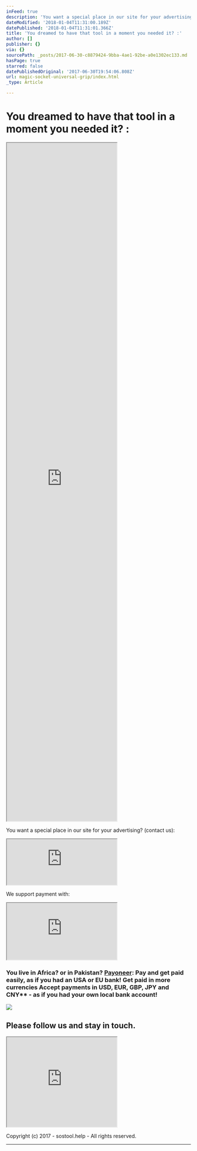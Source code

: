 ```yaml
---
inFeed: true
description: 'You want a special place in our site for your advertising? (contact us):'
dateModified: '2018-01-04T11:31:00.189Z'
datePublished: '2018-01-04T11:31:01.366Z'
title: 'You dreamed to have that tool in a moment you needed it? :'
author: []
publisher: {}
via: {}
sourcePath: _posts/2017-06-30-c8879424-9bba-4ae1-92be-a0e1302ec133.md
hasPage: true
starred: false
datePublishedOriginal: '2017-06-30T19:54:06.808Z'
url: magic-socket-universal-grip/index.html
_type: Article

---
```

# **You dreamed to have that tool in a moment you needed it? :**

<iframe src="https://the-grid.github.io/ed-userhtml/?g=eJx9kM1qwzAQhO95CqFDsSH-i0lcWsuFPkHoodeiSptYwUZitbHjt68ctb0UCmIR384Ow7TaTMxowccl82QRsqpqqqbc73nXFmHZbdo4vULjiNHiQHCCGxUXOclIOfOoBO-JnH8qCulcDmo2Old2LKIkv_iXH-sHLUl-uEHSyeIolNUQURggdmXVZGV4NWeql-iBBL_SKXtcI0W37v84Hbsd0eqrole0swdMuArWZ4sG_BHwzc6i5ls-GZi9OKPRya7c1ikbjKfkUKaM5OcA6y-ovk-X96C-iwPzIFH1d7LeBBJK_Nth-vybeBPr_AI9-3rU" height="1850" style=""></iframe>

You want a special place in our site for your advertising? (contact us):

<iframe src="https://the-grid.github.io/ed-userhtml/?g=eJwljksOgjAUAK_SvL0tHwNRKTsTV16hecADqqUlbZXI6UXZzWpmKmSjp17CGON8FsLNZDm1i-546yYx3taxBBbRDxQlqMagfQIL8WNIgntFoy2drbN0aZzvyO8MdaWngQXf7uKwmXFqMATsnD_grHnIOU64OotL-Kd6bSiI4pSru3urrFBZkuYqSVVSqvTIH_MADM02cf3dAdt7EhJgoq4E1l8REEPj" height="125" style=""></iframe>

We support payment with:

<iframe src="https://the-grid.github.io/ed-userhtml/?g=eJyVUsFq4zAQ_RWtLtmFOHIvXWijQm8tNGDooUczlqa2ElkjpElM9utXdhoobPfQg8S8x2g0895sf1SVaODcgBcv1JOoqoctQ-dRdJQsJi1rKQx6H8FaF3otbz6IHMEsRMHgXR-0NBgYkywVUjn2H1qxna_03wQQQ8J3LQfmmO-UmqZpE-EcwW8MjWrCDmLMaoxRXegqUjxGKdixRy2faLpO80bpkKWgYLwzBy33cIJskot8N7lgadpQxPBz9c2vVuvV23OzECVkIt9B0oHWwpMBdhQWYF1Cw5Qc5gVnBj5ewhHD8fqmNER-rpD1GfNaJMzuz6z-BU7O8qBv6tt6LQZ0_cD6d12vft2XRD6mIN7BZ7wvwrmxFzmZr5Sjbl9aydep5k6cUeOBe-WL4-px175256ZpR9OecmtNC7jZx15-3gDwrOWHso_GYGQIBsUO0mH2FT57q5b9edh-sVp_AVjh104" height="155" style=""></iframe>

### You live in Africa? or in Pakistan? **[Payoneer][0]**: Pay and get paid easily, as if you had an USA or EU bank! Get paid in more currencies Accept payments in USD, EUR, GBP, JPY and CNY\*\* - as if you had your own local bank account!
![](https://the-grid-user-content.s3-us-west-2.amazonaws.com/54f4fe97-0479-43dc-8300-a4fcb3277d87.png)

## **Please follow us and stay in touch.**

<iframe src="https://the-grid.github.io/ed-userhtml/?g=eJylk01u2zAQhfc5BcEg3lky0h8ktuWiKFA0QNtN0rUxlkYiE5okSEqKe4CeobtesUfoUJRjx2jRAgUM2JrxPD6--bQEJhzWBRchWD_P89DLENBlpdnmXoBDzkoF3hd87EyH6nTThmA0ZxUEmAZ8DPQHgWyDPjDs0DGptekgyA7Zzx_fvgdjlGcQxonWqXQmHemNj91MoLJju5NQcKrfGfNx_eFQF-BFgIbcHMmf37aukx0odv4JSwFalvH3O2MepG7Y-XD0KOCF6aelaTX5rUF55Ku7HjEsc1gtfemkDQz8TpfMu7LgeW4VhNq4bXYcTC-rBoPP7kmWDnQeSa4N9fSKr5Z5klmdnS1l7WCLSWofcN_3WQ0lbsjeIGZV20jtU9rrlGtmhX0zLCaOXbx4e3H5nj7HSU0U7EwbijSwHu408fIrFn4LSk22ZiMVrpOFIrgWJ2Q7iOL19USgbEQoLmcTsPam4ix1-OtrzsYev5xx5sNOYcE3xlXo5tpoXBjaba1MPxeyqpAAoNsapSjogmvD2XBcGig4SZAV09850N7S9XS5I07IS8wpWYs5jcE_ywms9FljTKNwiOneH3YRc09bqrBG9yzzSnZ7YpspZbvfPJRBGk1UJagTTk_on2JIkiR06u0IB7rxA1ZSD97oK1oKO0tpxZchv4cO0iRfMQW6mTPU6y-3B6d74TR08zm_PTL2p9cjH_vDtmPCLi7rP6CrTdzPATX_xNrpyAG_CWztYqTPB9AVuGqoxZdrHWd84i3WSqOM86VAglBFs0M18fby1Wx4GpG7mv2Vpt8AyU6IXCSY5yRuHxcjzvOr-PAvNP4CYaXOQg" height="245" style=""></iframe>

Copyright (c) 2017 - sostool.help - All rights reserved.

---



[0]: https://share.payoneer.com/nav/n2Ppm1b2CiD6m5xEGusvAzAnHVrBPu0oY1OhWCmQwEtEsSsNMRiLSzCadepkOqCVApR_M6djz5vTbbwTYmLpSg2 "Payoneer"